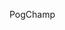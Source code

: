 <!---
- 👋 Hi, I’m @HoujoNaomasa
- 👀 I’m interested in ...
- 🌱 I’m currently learning ...
- 💞️ I’m looking to collaborate on ...
- 📫 How to reach me ...
--->

PogChamp

<!---
HoujoNaomasa/HoujoNaomasa is a ✨ special ✨ repository because its `README.md` (this file) appears on your GitHub profile.
You can click the Preview link to take a look at your changes.
--->
